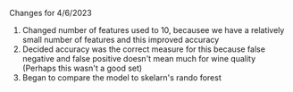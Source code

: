 Changes for 4/6/2023

1. Changed number of features used to 10, becausee we have a relatively small number of features and this improved accuracy
2. Decided accuracy was the correct measure for this because false negative and false positive doesn't mean much for wine quality (Perhaps this wasn't a good set)
3. Began to compare the model to skelarn's rando forest
